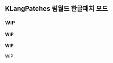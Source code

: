 <h2>KLangPatches 림월드 한글패치 모드</h2> 
  
 <h3>WIP</h3> 
 <footer> 
 <h4>WIP</h4> 
</footer> 
 <h4>WIP</h4> 
 <div>WIP</div>
